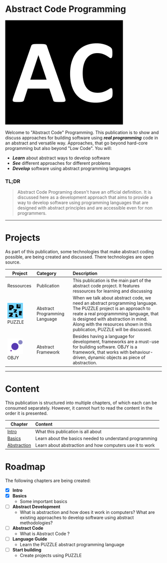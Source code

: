 # Abstract Code Programming

![Banner](assets/ac-logo.png "Banner")

Welcome to "Abstract Code" Programming. This publication is to show and discuss approaches for building software using ***real programming*** code in an abstract and versatile way. Approaches, that go beyond hard-core programming but also beyond "Low Code". You will:

* ***Learn*** about abstract ways to develop software
* ***See*** different approaches for different problems
* ***Develop*** software using abstract programming languages


### TL;DR

> Abstract Code Programing doesn't have an official definition. It is discussed here as a development approach that aims to provide a way to develop software using programming languages that are designed with abstract principles and are accessible even for non programmers.

---

# Projects

As part of this publication, some technologies that make abstract coding possible, are being created and discussed. There technologies are open source.

| Project |  Category  | Description   |
| ------------- | :------------- |:-------------|
| Ressources | Publication   | This publication is the main part of the abstract code project. It features ressources for learning and discussing |
| ![Puzzle](assets/puzzle.png "Puzzle") PUZZLE | Abstract Programming Language | When we talk about abstract code, we need an abstract programming language. The PUZZLE project is an approach to  reate a real programmming language, that is designed with abstraction in mind. Along with the resources shown in this publication, PUZZLE will be discussed. |
| ![OBJY](assets/objy.png "OBJY") OBJY | Abstract Framework | Besides having a language for development, frameworks are a must-use for building software. OBJY is a framework, that works with behaviour-driven, dynamic objects as piece of abstraction. |


---

# Content

This publication is structured into multiple chapters, of which each can be consumed separately. However, it cannot hurt to read the content in the order it is presented.

| Chapter       | Content           |
| ------------- |:-------------|
| [Intro](README) | What this publication is all about |
| [Basics](BASICS) | Learn about the basics needed to understand programming |
| [Abstraction](Abstraction) | Learn about abstraction and how computers use it to work |

# Roadmap

The following chapters are being created:

- [x] <b>Intro</b>
- [x] <b>Basics </b>
	- Some important basics
- [ ] <b>Abstract Development </b>
	- What is abstraction and how does it work in computers? What are existing approaches to develop software using abstract methodologies?
- [ ] <b>Abstract Code</b>
	- What is Abstract Code ?
- [ ] <b>Language Guide</b>
	- Learn the PUZZLE abstract programming language
- [ ] <b>Start building</b>
	- Create projects using PUZZLE